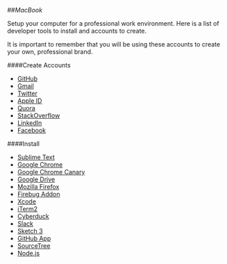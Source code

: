 ##_MacBook_

Setup your computer for a professional work environment. Here is a list of
 developer tools to install and accounts to create.

It is important to remember that you will be using these accounts to create your own, professional brand.

####Create Accounts
- [GitHub](https://github.com/)
- [Gmail](http://mail.google.com/)
- [Twitter](https://twitter.com/)
- [Apple ID](https://appleid.apple.com/)
- [Quora](http://www.quora.com/)
- [StackOverflow](http://stackoverflow.com/)
- [LinkedIn](https://ca.linkedin.com/)
- [Facebook](https://www.facebook.com/)

####Install
- [Sublime Text](../technology/developer-tools/sublime-text-2.md)
- [Google Chrome](https://www.google.com/intl/en-CA/chrome/browser/)
- [Google Chrome Canary](http://www.google.ca/intl/en/chrome/browser/canary.html)
- [Google Drive](https://drive.google.com/)
- [Mozilla Firefox](https://www.mozilla.org/en-GB/firefox/new/)
- [Firebug Addon](https://addons.mozilla.org/en-US/firefox/addon/firebug/)
- [Xcode](../../technology/developer-tools/xcode.md)
- [iTerm2](../../technology/developer-tools/iterm2.md)
- [Cyberduck](https://cyberduck.io/?l=en)
- [Slack](https://slack.com/)
- [Sketch 3](http://bohemiancoding.com/sketch/)
- [GitHub App](https://mac.github.com/)
- [SourceTree](http://www.sourcetreeapp.com/)
- [Node.js](http://nodejs.org/)
